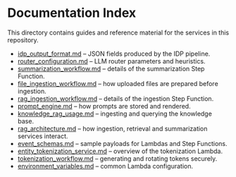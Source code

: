 # Documentation Index

This directory contains guides and reference material for the services in this repository.

- [idp_output_format.md](idp_output_format.md) – JSON fields produced by the IDP pipeline.
- [router_configuration.md](router_configuration.md) – LLM router parameters and heuristics.
- [summarization_workflow.md](summarization_workflow.md) – details of the summarization Step Function.
- [file_ingestion_workflow.md](file_ingestion_workflow.md) – how uploaded files are prepared before ingestion.
- [rag_ingestion_workflow.md](rag_ingestion_workflow.md) – details of the ingestion Step Function.
- [prompt_engine.md](prompt_engine.md) – how prompts are stored and rendered.
- [knowledge_rag_usage.md](knowledge_rag_usage.md) – ingesting and querying the knowledge base.
- [rag_architecture.md](rag_architecture.md) – how ingestion, retrieval and summarization services interact.
- [event_schemas.md](event_schemas.md) – sample payloads for Lambdas and Step Functions.
- [entity_tokenization_service.md](entity_tokenization_service.md) – overview of the tokenization Lambda.
- [tokenization_workflow.md](tokenization_workflow.md) – generating and rotating tokens securely.
- [environment_variables.md](environment_variables.md) – common Lambda configuration.
